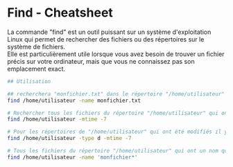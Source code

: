 Find - Cheatsheet
====
<!-- meta ------------------------------------------------------------------------------

Description ==  Cheatsheet des commandes de l'outils de recherchefind sous Linux
Tags        ==  Cheatsheet Tool Linux Find Recherche

Post_Type   ==  Cheatsheet
Preview     ==  cli
Author      ==  Loxcy

Version     == 0.1
Featured    == True
Visible     == False
Draft       == True

created_at  == 2022-01-10 00:00:00
published_at== 2022-01-10 00:00:00
updated_at   == 2022-01-10 00:00:00


---------------------------------------------------------------------------- endmeta -->
La commande "find" est un outil puissant sur un système d'exploitation Linux qui permet de rechercher des fichiers ou des répertoires sur le système de fichiers.  
Elle est particulièrement utile lorsque vous avez besoin de trouver un fichier précis sur votre ordinateur, mais que vous ne connaissez pas son emplacement exact.

```bash
## Utilisation

## recherchera "monfichier.txt" dans le répertoire "/home/utilisateur" et ses sous-répertoires.
find /home/utilisateur -name monfichier.txt 

# Rechercher tous les fichiers du répertoire "/home/utilisateur" qui ont été modifiés il y a moins de 7 jours 
find /home/utilisateur -mtime -7

# Pour les répertoires de "/home/utilisateur" qui ont été modifiés il y a moins de 7 jours :
find /home/utilisateur -type d -mtime -7

# Tous les fichiers du répertoire "/home/utilisateur" qui ont un nom qui commence par "monfichier" :
find /home/utilisateur -name 'monfichier*'
```
